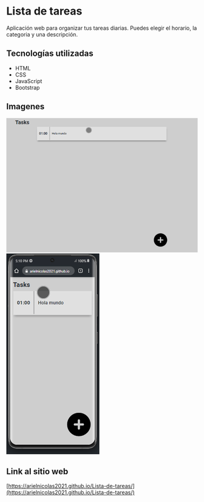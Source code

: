 # Lista de tareas

Aplicación web para organizar tus tareas diarias. Puedes elegir el horario, la categoria y una descripción.

## Tecnologías utilizadas

- HTML
- CSS
- JavaScript
- Bootstrap

## Imagenes
![Desktop](./assets/images/Grabar_2024_04_18_17_10_09_145.gif)
![Mobile](./assets/images/Grabar_2024_04_18_17_11_02_106.gif)

## Link al sitio web

[https://arielnicolas2021.github.io/Lista-de-tareas/](https://arielnicolas2021.github.io/Lista-de-tareas/)